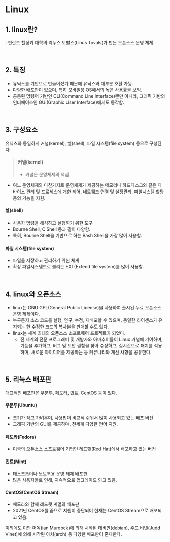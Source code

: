 # Linux

## 1. linux란?
: 핀란드 헬싱키 대학의 리누스 토발스(Linus Tovals)가 만든 오픈소스 운영 체제.

<br>

## 2. 특징
- 유닉스를 기반으로 만들어졌기 때문에 유닉스와 대부분 호환 가능.
- 다양한 배포판이 있으며, 특히 모바일용 OS에서의 높은 사용률을 보임.
- 공통된 명령어 기반인 CLI(Command Line Interface)뿐만 아니라, 그래픽 기반의 인터페이스인 GUI(Graphic User Interface)에서도 동작함.

<br>

## 3. 구성요소
유닉스와 동일하게 커널(kernel), 쉘(shell), 파일 시스템(file system) 등으로 구성된다.
> #### 커널(kernel)
> - 커널은 운영체제의 핵심
- 여느 운영체제와 마찬가지로 운영체제가 제공하는 메모리나 하드디스크와 같은 디바이스 관리 및 프로세스에 개한 제어, 네트웨크 연결 및 설정관리, 파일시스템 할당 등의 기능을 지원.
#### 쉘(shell)
- 사용자 명령을 해석하고 실행하기 위한 도구
- Bourne Shell, C Shell 등과 같이 다양함.
- 특히, Bourne Shell을 기반으로 하는 Bash Shell을 가장 많이 사용함.
#### 파일 시스템(file system)
- 파일을 저장하고 관리하기 위한 체계
- 확장 파일시스템드로 불리는 EXT(Extend file system)를 많이 사용함.

<br>

## 4. linux와 오픈소스
- linux는 GNU GPL(General Public License)을 사용하여 출시된 무료 오픈소스 운영 제체이다.
- 누구든지 소스 코드를 실행, 연구, 수정, 재배포할 수 있으며, 동일한 라이센스가 유지되는 한 수정한 코드의 복사본을 판매할 수도 있다.
- linux는 세계 최대의 오픈소스 소프트웨어 프로젝트가 되었다.
     - 전 세계의 전문 프로그래머 및 개발자와 아마추어들이 Linux 커널에 기여하며, 기능을 추가하고, 버그 및 보안 결함을 찾아 수정하고, 실시간으로 패치를 적용하며, 새로운 아이디어를 제공하는 등 커뮤니티와 개선 사항을 공유한다.

<br>

## 5. 리눅스 배포판
대표적인 배포판은 우분투, 페도라, 민트, CentOS 등이 있다.
#### 우분투(Ubuntu)
- 크기가 작고 가벼우며, 사용법이 비교적 쉬워서 많이 사용되고 있는 배포 버전
- 그래픽 기반의 GUI를 제공하며, 전세계 다양한 언어 지원.
#### 페도라(Fedora)
- 미국의 오픈소스 소프트웨어 기업인 레드햇(Red Hat)에서 배포하고 있는 버전
#### 민트(Mint)
- 데스크톱이나 노트북용 운영 체제 배포판
- 많은 사용자들로 인해, 지속적으로 업그레이드 되고 있음.
#### CentOS(CentOS Stream)
- 페도라와 함께 레드햇 계열의 배포판
- 2021년 CentOS를 끝으로 지원이 중단되어 현재는 CentOS Stream으로 배포되고 있음.

이외에도 이안 머독(Ian Murdock)에 의해 시작된 데비안(debian), 주드 비넷(Judd Vinet)에 의해 시작된 아치(arch) 등 다양한 배포판이 존재한다.
